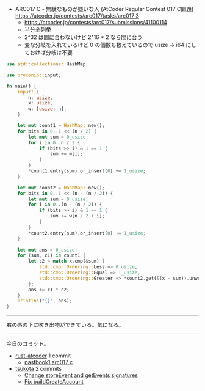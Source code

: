 - ARC017 C - 無駄なものが嫌いな人 (AtCoder Regular Contest 017 C問題)
  <https://atcoder.jp/contests/arc017/tasks/arc017_3>
  - <https://atcoder.jp/contests/arc017/submissions/41100114>
  - 半分全列挙
  - 2^32 は間に合わないけど 2^16 * 2 なら間に合う
  - 変な分岐を入れているけど 0 の個数も数えているので usize -> i64 にしておけば分岐は不要

```rust
use std::collections::HashMap;

use proconio::input;

fn main() {
    input! {
        n: usize,
        x: usize,
        w: [usize; n],
    }

    let mut count1 = HashMap::new();
    for bits in 0..1 << (n / 2) {
        let mut sum = 0_usize;
        for i in 0..n / 2 {
            if (bits >> i) & 1 == 1 {
                sum += w[i];
            }
        }
        *count1.entry(sum).or_insert(0) += 1_usize;
    }

    let mut count2 = HashMap::new();
    for bits in 0..1 << (n - (n / 2)) {
        let mut sum = 0_usize;
        for i in 0..(n - (n / 2)) {
            if (bits >> i) & 1 == 1 {
                sum += w[n / 2 + i];
            }
        }
        *count2.entry(sum).or_insert(0) += 1_usize;
    }

    let mut ans = 0_usize;
    for (sum, c1) in count1 {
        let c2 = match x.cmp(&sum) {
            std::cmp::Ordering::Less => 0_usize,
            std::cmp::Ordering::Equal => 1_usize,
            std::cmp::Ordering::Greater => *count2.get(&(x - sum)).unwrap_or(&0),
        };
        ans += c1 * c2;
    }
    println!("{}", ans);
}
```

---

右の唇の下に吹き出物ができている。気になる。

---

今日のコミット。

- [rust-atcoder](https://github.com/bouzuya/rust-atcoder) 1 commit
  - [pastbook1 arc017 c](https://github.com/bouzuya/rust-atcoder/commit/af02fbcac27751465894e8de6e688a3037889563)
- [tsukota](https://github.com/bouzuya/tsukota) 2 commits
  - [Change storeEvent and getEvents signatures](https://github.com/bouzuya/tsukota/commit/504bf873c1a985648e930cd4910e0e5753ceb5f6)
  - [Fix buildCreateAccount](https://github.com/bouzuya/tsukota/commit/41eb6789abb2eae9e94faf1b235c953b1625c582)
